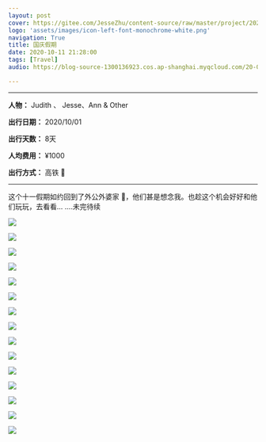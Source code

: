 ```yaml
---
layout: post
cover: https://gitee.com/JesseZhu/content-source/raw/master/project/202010/IMG_2181_cover.jpg
logo: 'assets/images/icon-left-font-monochrome-white.png'
navigation: True
title: 国庆假期
date: 2020-10-11 21:28:00
tags: [Travel]
audio: https://blog-source-1300136923.cos.ap-shanghai.myqcloud.com/20-04-rape-flower/you-cai-hua-kai.m

---
```


-----------------

**人物：** Judith 、 Jesse、Ann & Other

**出行日期：** 2020/10/01

**出行天数：** 8天

**人均费用：** ¥1000

**出行方式：** 高铁 🚄

-----------------

​这个十一假期如约回到了外公外婆家 👬，他们甚是想念我。也趁这个机会好好和他们玩玩，去看看...
....未完待续
 
![](https://gitee.com/JesseZhu/content-source/raw/master/project/202010/IMG_2181.jpg)

![](https://gitee.com/JesseZhu/content-source/raw/master/project/202010/IMG_2182.jpg)

![](https://gitee.com/JesseZhu/content-source/raw/master/project/202010/IMG_2183.jpg)

![](https://gitee.com/JesseZhu/content-source/raw/master/project/202010/IMG_2184.jpg)

![](https://gitee.com/JesseZhu/content-source/raw/master/project/202010/IMG_2185.jpg)

![](https://gitee.com/JesseZhu/content-source/raw/master/project/202010/IMG_2186.jpg)

![](https://gitee.com/JesseZhu/content-source/raw/master/project/202010/IMG_2187.jpg)

![](https://gitee.com/JesseZhu/content-source/raw/master/project/202010/IMG_2190.jpg)

![](https://gitee.com/JesseZhu/content-source/raw/master/project/202010/IMG_2191.jpg)

![](https://gitee.com/JesseZhu/content-source/raw/master/project/202010/IMG_2192.jpg)

![](https://gitee.com/JesseZhu/content-source/raw/master/project/202010/IMG_2193.jpg)

![](https://gitee.com/JesseZhu/content-source/raw/master/project/202010/IMG_2194.jpg)

![](https://gitee.com/JesseZhu/content-source/raw/master/project/202010/IMG_2195.jpg)

![](https://gitee.com/JesseZhu/content-source/raw/master/project/202010/IMG_2196.jpg)

![](https://gitee.com/JesseZhu/content-source/raw/master/project/202010/IMG_2197.jpg)
